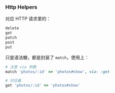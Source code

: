 ### Http Helpers

对应 HTTP 请求里的：

```ruby
delete
get
patch
post
put
```

只是语法糖，都是封装了 `match`，使用上：

```ruby
# 注意 via 参数
match 'photos/:id' => 'photos#show', via: :get

# 对应着
get 'photos/:id' => 'photos#show'
```
